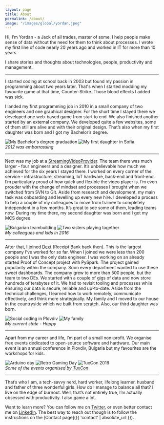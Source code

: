 ```yaml
---
layout: page
title: About
permalink: /about/
image: "/images/global/yordan.jpeg"
---
```

Hi, I’m Yordan - a Jack of all trades, master of some. I help people make sense of data without the need for them to think about processes. I wrote my first line of code nearly 20 years ago and worked in IT for more than 10 years.

I share stories and thoughts about technologies, people, productivity and management.

---

I started coding at school back in 2003 but found my passion in programming about two years later. That's when I started modding my favourite game at that time, Counter-Strike. Those blood effects I added was sick.

I landed my first programming job in 2010 in a small company of two engineers and one graphical designer. For the short time I stayed there we developed one web-based game from start to end. We also finished another started by an external company. We developed quite a few websites, some of them still are alive and with their original design. That’s also when my first daughter was born and I got my Bachelor’s degree.

<div class="gallery-box">
  <div class="gallery">
    <img src="/images/pages/about/graduation.jpeg" alt="My Bachelor's degree graduation">
    <img src="/images/pages/about/kid-2012.jpeg" alt="My first daughter in Sofia">
  </div>
  <em>2012 was embarrassing</em>
</div>

---

Next was my job at a [StreamingVideoProvider](https://www.streamingvideoprovider.com/). The team there was much larger - four engineers and a designer. It’s unbelievable how much we achieved for the six years I stayed there. I worked on every corner of the service - infrastructure, streaming, IoT hardware, back-end and front-end. I’m particularly proud of how quick and flexible the video player is. I’m even prouder with the change of mindset and processes I brought when we switched from SVN to Git. Aside from research and development, my main task was onboarding and levelling up every new hire. I developed a process to help a couple of my colleagues to move from trainee to completely independent in a few months. It’s great to see some of them, leading teams now. During my time there, my second daughter was born and I got my MCS degree.

<div class="gallery-box">
  <div class="gallery">
    <img src="/images/pages/about/svp-teambuilding.jpeg" alt="Bulgarian teambuilding">
    <img src="/images/pages/about/family-2016.jpeg" alt="Two sisters playing together">
  </div>
  <em>My colleagues and kids in 2016</em>
</div>

---

After that, I joined [Dext](https://dext.com/) (Receipt Bank back then). This is the largest company I’ve worked for so far. When I joined we were less than 200 people and I was the only data engineer. I was working on an already started Proof of Concept project with PySpark. The project gained popularity within the company. Soon every department wanted to use these sweet dashboards. The company grew to more than 500 people, but the team to two DEs. We started with a couple of gigs of data and now store hundreds of terabytes of it. We had to revisit tooling and processes while ensuring our data is secure, reliable and up-to-date. Aside from the technical challenges,  I learned how to work remotely, communicate effectively, and think more strategically. My family and I moved to our house in the countryside which we built from scratch. Also, our third daughter was born.

<div class="gallery-box">
  <div class="gallery">
    <img src="/images/pages/about/rb-in-plovdiv.jpeg" alt="Social coding in Plovdiv">
    <img src="/images/pages/about/family.jpeg" alt="My family">
  </div>
  <em>My current state - Happy</em>
</div>

---

Apart from my career and life, I’m part of a small non-profit. We organise free events dedicated to open-source software and hardware. Our main event is an annual conference in Plovdiv, Bulgaria but my favourites are the workshops for kids.

<div class="gallery-box">
  <div class="gallery">
    <img src="/images/pages/about/arduino-day.jpeg" alt="Arduino day">
    <img src="/images/pages/about/retro-gaming.jpeg" alt="Retro Gaming Day">
    <img src="/images/pages/about/tuxcon-2018.jpeg" alt="TuxCon 2018">
  </div>
  <em>Some of the events organised by <a href="https://www.facebook.com/tuxcon.mobi">TuxCon</a></em>
</div>

---

That’s who I am, a tech-savvy nerd, hard worker, lifelong learner, husband and father of three wonderful girls. How do I manage to balance all that? I live on the edge of burnout. Well, that’s not entirely true, I’m actually obsessed with productivity. I also game a lot.

Want to learn more? You can follow me on [Twitter](https://twitter.com/ivanov_yordan), or even better contact me on [LinkedIn](https://www.linkedin.com/in/ivanovyordan/). The best way to reach out though is to follow the instructions on the [Contact page]({{ 'contact' | absolute_url }}).
